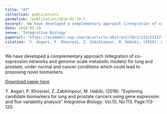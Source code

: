 ```yaml
---
title: "#7"
collection: publications
permalink: /publication/2018-01-19-7
excerpt: 'We have developed a complementary approach (integration of co-expression networks and genome-scale metabolic models) for lung and prostate, under normal and cancer conditions which could lead to proposing novel biomarkers.'
date: 2018-01-19
venue: 'Integrative Biology'
paperurl: 'https://academic.oup.com/ib/article-abstract/10/2/113/5115777'
citation: 'Y. Asgari, P. Khosravi, Z. Zabihinpour, M. Habibi, (2018). &quot;Exploring candidate biomarkers for lung and prostate cancers using gene expression and flux variability analysis&quot; <i>Integrative Biology</i>. Vol.10, No.113, Page:113-120'
---
```

We have developed a complementary approach (integration of co-expression networks and genome-scale metabolic models) for lung and prostate, under normal and cancer conditions which could lead to proposing novel biomarkers.

[Download paper here](https://academic.oup.com/ib/article-abstract/10/2/113/5115777)

Y. Asgari, P. Khosravi, Z. Zabihinpour, M. Habibi, (2018). "Exploring candidate biomarkers for lung and prostate cancers using gene expression and flux variability analysis" <i>Integrative Biology</i>. Vol.10, No.113, Page:113-120.
